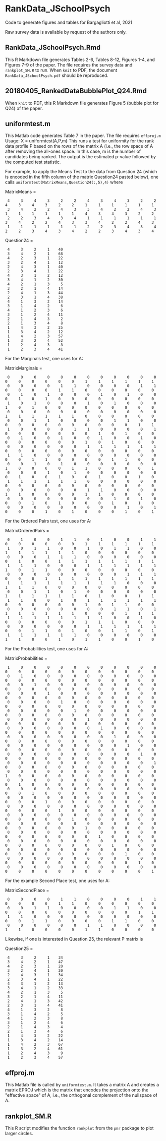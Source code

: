 # RankData_JSchoolPsych
Code to generate figures and tables for Bargagliotti et al, 2021

Raw survey data is available by request of the authors only.

## RankData_JSchoolPsych.Rmd
This R Markdown file generates Tables 2-6, Tables 8-12, Figures 1-4, and Figures 7-9 of the paper.  The file requires the survey data and `rankplot_SM.R` to run.  When `knit` to PDF, the document `RankData_JSchoolPsych.pdf` should be reproduced. 

## 20180405_RankedDataBubblePlot_Q24.Rmd
When `knit` to PDF, this R Markdown file generates Figure 5 (bubble plot for Q24) of the paper.

## uniformtest.m
This Matlab code generates Table 7 in the paper.  The file requires `effproj.m`
Usage:  X = uniformtest(A,P,m)
This runs a test for uniformity for the rank data profile P based on the rows of the matrix A (i.e., the row space of A after removing the all-ones space. In this case, m is the number of candidates being ranked. The output is the estimated p-value followed by the computed test statistic. 

For example, to apply the Means Test to the data from Question 24 (which is encoded in the fifth column of the matrix Question24 pasted below), one calls `uniformtest(MatrixMeans,Question24(:,5),4)`  where

MatrixMeans =

     4     3     4     3     2     2     4     3     4     3     2     2     4     3     4     3     2     2     1     1     1     1     1     1
     3     4     2     2     4     3     3     4     2     2     4     3     1     1     1     1     1     1     4     3     4     3     2     2
     2     2     3     4     3     4     1     1     1     1     1     1     3     4     2     2     4     3     3     4     2     2     4     3
     1     1     1     1     1     1     2     2     3     4     3     4     2     2     3     4     3     4     2     2     3     4     3     4
    
Question24 =

     4     3     2     1    40
     3     4     2     1    68
     4     2     3     1    22
     3     2     4     1    12
     2     4     3     1    40
     2     3     4     1    22
     4     3     1     2    12
     3     4     1     2    30
     4     2     1     3     5
     3     2     1     4    14
     2     4     1     3    44
     2     3     1     4    38
     4     1     3     2    14
     3     1     4     2     6
     4     1     2     3     6
     3     1     2     4    11
     2     1     4     3     2
     2     1     3     4     8
     1     4     3     2    25
     1     3     4     2    12
     1     4     2     3    57
     1     3     2     4    52
     1     2     4     3     8
     1     2     3     4    41
 
 For the Marginals test, one uses for A:
 
 MatrixMarginals =

     0     0     0     0     0     0     0     0     0     0     0     0     0     0     0     0     0     0     1     1     1     1     1     1
     0     0     0     0     1     1     0     0     0     0     1     1     0     0     0     0     1     1     0     0     0     0     0     0
     0     1     0     1     0     0     0     1     0     1     0     0     0     1     0     1     0     0     0     0     0     0     0     0
     1     0     1     0     0     0     1     0     1     0     0     0     1     0     1     0     0     0     0     0     0     0     0     0
     0     0     0     0     0     0     0     0     0     0     0     0     1     1     1     1     1     1     0     0     0     0     0     0
     0     0     1     1     0     0     0     0     1     1     0     0     0     0     0     0     0     0     0     0     0     0     1     1
     1     0     0     0     0     1     1     0     0     0     0     1     0     0     0     0     0     0     0     1     0     1     0     0
     0     1     0     0     1     0     0     1     0     0     1     0     0     0     0     0     0     0     1     0     1     0     0     0
     0     0     0     0     0     0     1     1     1     1     1     1     0     0     0     0     0     0     0     0     0     0     0     0
     1     1     0     0     0     0     0     0     0     0     0     0     0     0     1     1     0     0     0     0     1     1     0     0
     0     0     1     0     1     0     0     0     0     0     0     0     1     0     0     0     0     1     1     0     0     0     0     1
     0     0     0     1     0     1     0     0     0     0     0     0     0     1     0     0     1     0     0     1     0     0     1     0
     1     1     1     1     1     1     0     0     0     0     0     0     0     0     0     0     0     0     0     0     0     0     0     0
     0     0     0     0     0     0     1     1     0     0     0     0     1     1     0     0     0     0     1     1     0     0     0     0
     0     0     0     0     0     0     0     0     1     0     1     0     0     0     1     0     1     0     0     0     1     0     1     0
     0     0     0     0     0     0     0     0     0     1     0     1     0     0     0     1     0     1     0     0     0     1     0     1

For the Ordered Pairs test, one uses for A:

MatrixOrderedPairs =

     0     1     0     0     1     1     0     1     0     0     1     1     0     0     0     0     0     0     1     1     1     1     1     1
     1     0     1     1     0     0     1     0     1     1     0     0     1     1     1     1     1     1     0     0     0     0     0     0
     0     0     0     1     1     1     0     0     0     0     0     0     0     1     0     0     1     1     1     1     1     1     1     1
     1     1     1     0     0     0     1     1     1     1     1     1     1     0     1     1     0     0     0     0     0     0     0     0
     0     0     0     0     0     0     0     0     0     1     1     1     0     0     0     1     1     1     1     1     1     1     1     1
     1     1     1     1     1     1     1     1     1     0     0     0     1     1     1     0     0     0     0     0     0     0     0     0
     0     0     1     1     0     1     0     0     0     0     0     0     1     1     1     1     1     1     0     1     0     0     1     1
     1     1     0     0     1     0     1     1     1     1     1     1     0     0     0     0     0     0     1     0     1     1     0     0
     0     0     0     0     0     0     0     0     1     1     0     1     1     1     1     1     1     1     0     0     0     1     1     1
     1     1     1     1     1     1     1     1     0     0     1     0     0     0     0     0     0     0     1     1     1     0     0     0
     0     0     0     0     0     0     1     1     1     1     1     1     0     0     1     1     0     1     0     0     1     1     0     1
     1     1     1     1     1     1     0     0     0     0     0     0     1     1     0     0     1     0     1     1     0     0     1     0

For the Probabilities test, one uses for A:

MatrixProbabilities =

     1     0     0     0     0     0     0     0     0     0     0     0     0     0     0     0     0     0     0     0     0     0     0     0
     0     1     0     0     0     0     0     0     0     0     0     0     0     0     0     0     0     0     0     0     0     0     0     0
     0     0     1     0     0     0     0     0     0     0     0     0     0     0     0     0     0     0     0     0     0     0     0     0
     0     0     0     1     0     0     0     0     0     0     0     0     0     0     0     0     0     0     0     0     0     0     0     0
     0     0     0     0     1     0     0     0     0     0     0     0     0     0     0     0     0     0     0     0     0     0     0     0
     0     0     0     0     0     1     0     0     0     0     0     0     0     0     0     0     0     0     0     0     0     0     0     0
     0     0     0     0     0     0     1     0     0     0     0     0     0     0     0     0     0     0     0     0     0     0     0     0
     0     0     0     0     0     0     0     1     0     0     0     0     0     0     0     0     0     0     0     0     0     0     0     0
     0     0     0     0     0     0     0     0     1     0     0     0     0     0     0     0     0     0     0     0     0     0     0     0
     0     0     0     0     0     0     0     0     0     1     0     0     0     0     0     0     0     0     0     0     0     0     0     0
     0     0     0     0     0     0     0     0     0     0     1     0     0     0     0     0     0     0     0     0     0     0     0     0
     0     0     0     0     0     0     0     0     0     0     0     1     0     0     0     0     0     0     0     0     0     0     0     0
     0     0     0     0     0     0     0     0     0     0     0     0     1     0     0     0     0     0     0     0     0     0     0     0
     0     0     0     0     0     0     0     0     0     0     0     0     0     1     0     0     0     0     0     0     0     0     0     0
     0     0     0     0     0     0     0     0     0     0     0     0     0     0     1     0     0     0     0     0     0     0     0     0
     0     0     0     0     0     0     0     0     0     0     0     0     0     0     0     1     0     0     0     0     0     0     0     0
     0     0     0     0     0     0     0     0     0     0     0     0     0     0     0     0     1     0     0     0     0     0     0     0
     0     0     0     0     0     0     0     0     0     0     0     0     0     0     0     0     0     1     0     0     0     0     0     0
     0     0     0     0     0     0     0     0     0     0     0     0     0     0     0     0     0     0     1     0     0     0     0     0
     0     0     0     0     0     0     0     0     0     0     0     0     0     0     0     0     0     0     0     1     0     0     0     0
     0     0     0     0     0     0     0     0     0     0     0     0     0     0     0     0     0     0     0     0     1     0     0     0
     0     0     0     0     0     0     0     0     0     0     0     0     0     0     0     0     0     0     0     0     0     1     0     0
     0     0     0     0     0     0     0     0     0     0     0     0     0     0     0     0     0     0     0     0     0     0     1     0
     0     0     0     0     0     0     0     0     0     0     0     0     0     0     0     0     0     0     0     0     0     0     0     1

For the example Second Place test, one uses for A:

MatrixSecondPlace =

     0     0     0     0     1     1     0     0     0     0     1     1     0     0     0     0     1     1     0     0     0     0     0     0
     0     0     1     1     0     0     0     0     1     1     0     0     0     0     0     0     0     0     0     0     0     0     1     1
     1     1     0     0     0     0     0     0     0     0     0     0     0     0     1     1     0     0     0     0     1     1     0     0
     0     0     0     0     0     0     1     1     0     0     0     0     1     1     0     0     0     0     1     1     0     0     0     0

Likewise, if one is interested in Question 25, the relevant P matrix is

Question25 =

     4     3     2     1    34
     3     4     2     1    47
     4     2     3     1    20
     3     2     4     1    20
     2     4     3     1    34
     2     3     4     1    22
     4     3     1     2    13
     3     4     1     2    33
     4     2     1     3     5
     3     2     1     4    11
     2     4     1     3    42
     2     3     1     4    41
     4     1     3     2     8
     3     1     4     2     5
     4     1     2     3     8
     3     1     2     4     6
     2     1     4     3     4
     2     1     3     4     6
     1     4     3     2    22
     1     3     4     2    14
     1     4     2     3    67
     1     3     2     4    61
     1     2     4     3     9
     1     2     3     4    57


## effproj.m
This Matlab file is called by `uniformtest.m`.  It takes a matrix A and creates a matrix EPROJ which is the matrix that encodes the projection onto the "effective space" of A, i.e., the orthogonal complement of the nullspace of A.  

## rankplot_SM.R
This R script modifies the function `rankplot` from the `pmr` package to plot larger circles.
